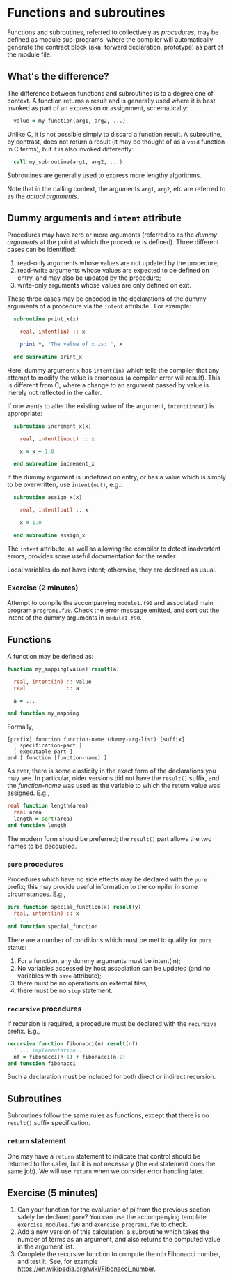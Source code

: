 # Functions and subroutines

Functions and subroutines, referred to collectively as _procedures_, may be
defined as module sub-programs, where the compiler will automatically
generate the contract block (aka. forward declaration, prototype) as
part of the module file.

## What's the difference?

The difference between functions and subroutines is to a degree one of
context. A function returns a result and is generally used where it
is best invoked as part of an expression or assignment, schematically:
```fortran
  value = my_function(arg1, arg2, ...)
```
Unlike C, it is not possible simply to discard a function result.
A subroutine, by contrast, does not return a result (it may be thought of as a
`void` function in C terms), but it is also invoked differently:
```fortran
  call my_subroutine(arg1, arg2, ...)
```
Subroutines are generally used to express more lengthy algorithms.

Note that in the calling context, the arguments `arg1`, `arg2`, etc
are referred to as the _actual arguments_.


## Dummy arguments and `intent` attribute

Procedures may have zero or more arguments (referred to as the _dummy
arguments_ at the point at which the procedure is defined). Three
different cases can be identified:

1. read-only arguments whose values are not updated by the procedure;
2. read-write arguments whose values are expected to be defined on
   entry, and may also be updated by the procedure;
3. write-only arguments whose values are only defined on exit.

These three cases may be encoded in the declarations of the dummy
arguments of a procedure via the `intent` attribute . For example:
```fortran
  subroutine print_x(x)

    real, intent(in) :: x

    print *, "The value of x is: ", x

  end subroutine print_x
```
Here, dummy argument `x` has `intent(in)` which tells the compiler that
any attempt to modify the value is erroneous (a compiler error will result).
This is different from C, where a change to an argument passed by value is
merely not reflected in the caller.

If one wants to alter the existing value of the argument, `intent(inout)`
is appropriate:
```fortran
  subroutine increment_x(x)

    real, intent(inout) :: x

    x = x + 1.0

  end subroutine increment_x
```
If the dummy argument is undefined on entry, or has a value which is
simply to be overwritten, use `intent(out)`, e.g.:
```fortran
  subroutine assign_x(x)

    real, intent(out) :: x

    x = 1.0

  end subroutine assign_x
```
The `intent` attribute, as well as allowing the compiler to detect
inadvertent errors, provides some useful documentation for the
reader.

Local variables do not have intent; otherwise, they are declared as
usual.


### Exercise (2 minutes)

Attempt to compile the accompanying `module1.f90` and associated main
program `program1.f90`. Check the error message emitted, and sort out
the intent of the dummy arguments in `module1.f90`.


## Functions
A function may be defined as:
```fortran
function my_mapping(value) result(a)

  real, intent(in) :: value
  real             :: a

  a = ...

end function my_mapping
```

Formally,
```
[prefix] function function-name (dummy-arg-list) [suffix]
  [ specification-part ]
  [ executable-part ]
end [ function [function-name] ]
```
As ever, there is some elasticity in the exact form of the declarations
you may see. In particular, older versions did not have the `result()`
suffix, and the _function-name_ was used as the variable to which the
return value was assigned. E.g.,
```fortran
real function length(area)
  real area
  length = sqrt(area)
end function length
```
The modern form should be preferred; the `result()` part allows the two
names to be decoupled.

### `pure` procedures

Procedures which have no side effects may be declared with the
`pure` prefix; this may provide useful information to the compiler
in some circumstances. E.g.,
```fortran
pure function special_function(x) result(y)
  real, intent(in) :: x
  ! ...
end function special_function
```
There are a number of conditions which must be met to qualify for
`pure` status:
1. For a function, any dummy arguments must be intent(in);
2. No variables accessed by host association can be updated (and no variables with `save` attribute);
3. there must be no operations on external files;
4. there must be no `stop` statement.


### `recursive` procedures

If recursion is required, a procedure must be declared with the
`recursive` prefix. E.g.,
```fortran
recursive function fibonacci(n) result(nf)
  ! ... implementation...
  nf = fibonacci(n-1) + fibonacci(n-2)
end function fibonacci
```
Such a declaration must be included for both direct or indirect recursion.

## Subroutines

Subroutines follow the same rules as functions, except that there is no
`result()` suffix specification.

### `return` statement

One may have a `return` statement to indicate that control should
be returned to the caller, but it is not necessary (the `end`
statement does the same job). We will use `return` when we consider
error handling later.


## Exercise (5 minutes)

1. Can your function for the evaluation of pi from the previous section safely be declared `pure`? You can use the accompanying template `exercise_module1.f90` and `exercise_program1.f90` to check.
2. Add a new version of this calculation: a subroutine which takes the number of terms as an argument, and also returns the computed value in the argument list.
3. Complete the recursive function to compute the nth Fibonacci number, and test it. See, for example https://en.wikipedia.org/wiki/Fibonacci_number.
